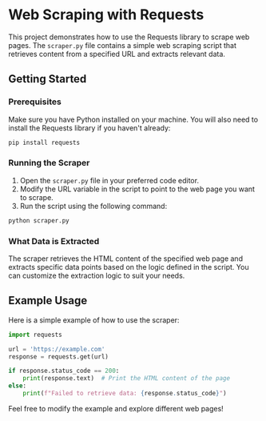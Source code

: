 # Web Scraping with Requests

This project demonstrates how to use the Requests library to scrape web pages. The `scraper.py` file contains a simple web scraping script that retrieves content from a specified URL and extracts relevant data.

## Getting Started

### Prerequisites

Make sure you have Python installed on your machine. You will also need to install the Requests library if you haven't already:

```bash
pip install requests
```

### Running the Scraper

1. Open the `scraper.py` file in your preferred code editor.
2. Modify the URL variable in the script to point to the web page you want to scrape.
3. Run the script using the following command:

```bash
python scraper.py
```

### What Data is Extracted

The scraper retrieves the HTML content of the specified web page and extracts specific data points based on the logic defined in the script. You can customize the extraction logic to suit your needs.

## Example Usage

Here is a simple example of how to use the scraper:

```python
import requests

url = 'https://example.com'
response = requests.get(url)

if response.status_code == 200:
    print(response.text)  # Print the HTML content of the page
else:
    print(f"Failed to retrieve data: {response.status_code}")
```

Feel free to modify the example and explore different web pages!